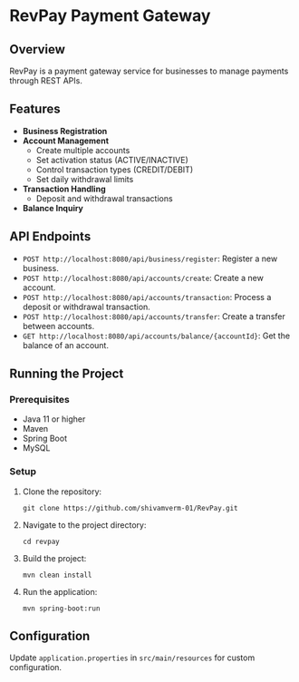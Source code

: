 
RevPay Payment Gateway
======================

Overview
--------

RevPay is a payment gateway service for businesses to manage payments through REST APIs.

Features
--------

*   **Business Registration**
*   **Account Management**
    *   Create multiple accounts
    *   Set activation status (ACTIVE/INACTIVE)
    *   Control transaction types (CREDIT/DEBIT)
    *   Set daily withdrawal limits
*   **Transaction Handling**
    *   Deposit and withdrawal transactions
*   **Balance Inquiry**

API Endpoints
-------------

*   `POST http://localhost:8080/api/business/register`: Register a new business.
*   `POST http://localhost:8080/api/accounts/create`: Create a new account.
*   `POST http://localhost:8080/api/accounts/transaction`: Process a deposit or withdrawal transaction.
*   `POST http://localhost:8080/api/accounts/transfer`: Create a transfer between accounts.
*   `GET http://localhost:8080/api/accounts/balance/{accountId}`: Get the balance of an account.

Running the Project
-------------------

### Prerequisites

*   Java 11 or higher
*   Maven
*   Spring Boot
*   MySQL

### Setup

1.  Clone the repository:
    
        git clone https://github.com/shivamverm-01/RevPay.git
    
2.  Navigate to the project directory:
    
        cd revpay
    
3.  Build the project:
    
        mvn clean install
    
4.  Run the application:
    
        mvn spring-boot:run
    

Configuration
-------------

Update `application.properties` in `src/main/resources` for custom configuration.
